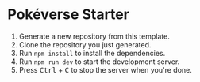 # Pokéverse Starter

1. Generate a new repository from this template.
2. Clone the repository you just generated.
3. Run `npm install` to install the dependencies.
4. Run `npm run dev` to start the development server.
5. Press <kbd>Ctrl</kbd> + <kbd>C</kbd> to stop the server when you're done.
